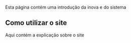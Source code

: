 Esta página contém uma introdução da inova e do sistema

## Como utilizar o site

Aqui contém a explicação sobre o site